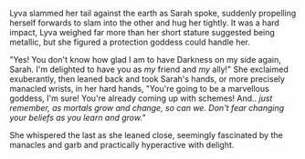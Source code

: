 Lyva slammed her tail against the earth as Sarah spoke, suddenly propelling herself forwards to slam into the other and hug her tightly. It was a hard impact, Lyva weighed far more than her short stature suggested being metallic, but she figured a protection goddess could handle her. 

"Yes! You don't know how glad I am to have Darkness on my side again, Sarah. I'm delighted to have you as *my* friend and *my* ally!" She exclaimed exuberantly, then leaned back and took Sarah's hands, or more precisely manacled wrists, in her hard hands, "You're going to be a marvellous goddess, I'm sure! You're already coming up with schemes! And.. *just remember, as mortals grow and change, so can we. Don't fear changing your beliefs as you learn and grow."*      

She whispered the last as she leaned close, seemingly fascinated by the manacles and garb and practically hyperactive with delight.